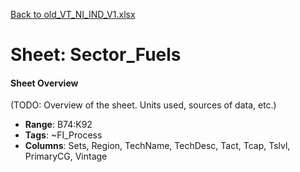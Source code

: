 [Back to old_VT_NI_IND_V1.xlsx](README.md)

# Sheet: Sector_Fuels

#### Sheet Overview

(TODO: Overview of the sheet. Units used, sources of data, etc.)

- **Range**: B74:K92
- **Tags**: ~FI_Process
- **Columns**: Sets, Region, TechName, TechDesc, Tact, Tcap, Tslvl, PrimaryCG, Vintage

